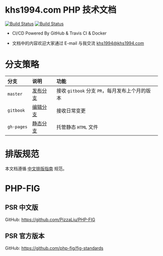 <!-- ex_nonav -->

# khs1994.com PHP 技术文档

[![Build Status](https://travis-ci.org/khs1994-website/php-docs.svg?branch=master)](https://travis-ci.org/khs1994-website/php-docs) [![Build Status](https://travis-ci.org/khs1994-website/php-docs.svg?branch=gitbook)](https://travis-ci.org/khs1994-website/php-docs)

* CI/CD Powered By GitHub & Travis CI & Docker

* 文档中的内容欢迎大家通过 E-mail 与我交流 <a href="mailto:khs1994@khs1994.com">khs1994@khs1994.com</a>

# 分支策略

|分支|说明|功能|
|:--|:--|:--|
|`master`  |[发布分支](https://github.com/khs1994-website/php-docs/tree/release) |接收 `gitbook` 分支 `PR`，每月发布上个月的版本|
|`gitbook` |[编辑分支](https://github.com/khs1994-website/php-docs/tree/gitbook) |接收日常变更                |
|`gh-pages`|[静态分支](https://github.com/khs1994-website/php-docs/tree/master)  |托管静态 `HTML` 文件        |

# 排版规范

本文档遵循 [中文排版指南](https://github.com/sparanoid/chinese-copywriting-guidelines) 规范。

# PHP-FIG

## PSR 中文版

GitHub: https://github.com/PizzaLiu/PHP-FIG

## PSR 官方版本

GitHub: https://github.com/php-fig/fig-standards

<!--

---
title:
date: 2017-02-01 13:00:00
updated:
comments: true
tags:
-
categories:
-
---

<!--more-->
